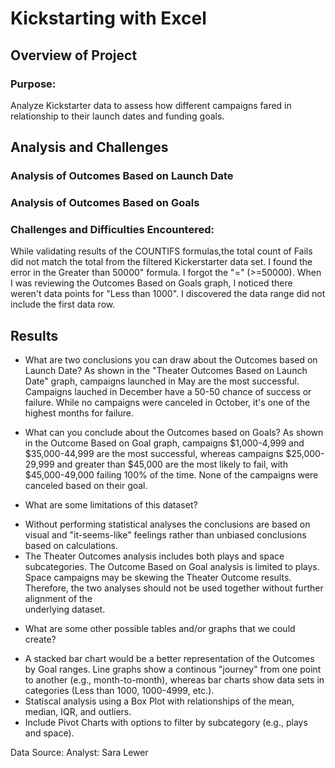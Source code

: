 # Kickstarting with Excel

## Overview of Project

### Purpose: 
Analyze Kickstarter data to assess how different campaigns fared in
relationship to their launch dates and funding goals.

## Analysis and Challenges

### Analysis of Outcomes Based on Launch Date

### Analysis of Outcomes Based on Goals

### Challenges and Difficulties Encountered: 
While validating results of the COUNTIFS formulas,the total count of Fails did not 
match the total from the filtered Kickerstarter data set.  I found the error in the 
Greater than 50000" formula.  I forgot the "=" (>=50000).  When I was reviewing the 
Outcomes Based on Goals graph, I noticed there weren't data points for "Less than 1000". 
I discovered the data range did not include the first data row.

## Results

- What are two conclusions you can draw about the Outcomes based on Launch Date?
As shown in the "Theater Outcomes Based on Launch Date" graph, campaigns launched 
in May are the most successful. Campaigns lauched in December have a 50-50 chance of 
success or failure.  While no campaigns were canceled in October, it's one of the highest 
months for failure.

- What can you conclude about the Outcomes based on Goals?
As shown in the Outcome Based on Goal graph, campaigns $1,000-4,999 and $35,000-44,999 are the 
most successful, whereas campaigns $25,000-29,999 and greater than $45,000 are the most likely 
to fail, with $45,000-49,000 failing 100% of the time.  None of the campaigns were canceled 
based on their goal.

- What are some limitations of this dataset?  
* Without performing statistical analyses the conclusions are based on visual and "it-seems-like" 
feelings rather than unbiased conclusions based on calculations.
* The Theater Outcomes analysis includes both plays and space subcategories.  The Outcome Based 
on Goal analysis is limited to plays. Space campaigns may be skewing the Theater Outcome results. 
Therefore, the two analyses should not be used together without further alignment of the 	
underlying dataset.

- What are some other possible tables and/or graphs that we could create? 
* A stacked bar chart would be a better representation of the Outcomes by Goal ranges. Line graphs
show a continous "journey" from one point to another (e.g., month-to-month), whereas bar charts show 
data sets in categories (Less than 1000, 1000-4999, etc.).
* Statiscal analysis using a Box Plot with relationships of the mean, median, IQR, and outliers.
* Include Pivot Charts with options to filter by subcategory (e.g., plays and space).

Data Source: 
Analyst: Sara Lewer
